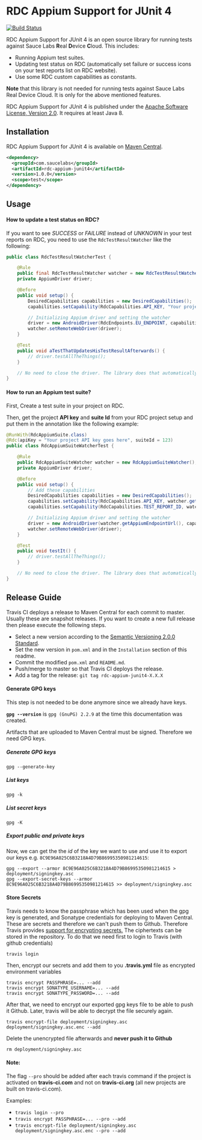 # RDC Appium Support for JUnit 4

[![Build Status](https://travis-ci.org/saucelabs/rdc-appium-junit4.svg?branch=master)](https://travis-ci.org/saucelabs/rdc-appium-junit4)

RDC Appium Support for JUnit 4 is an open source library for running tests against Sauce Labs **R**eal **D**evice **C**loud. This includes:

* Running Appium test suites.
* Updating test status on RDC (automatically set failure or success icons on your test reports list on RDC website).
* Use some RDC custom capabilities as constants.

**Note** that this library is not needed for running tests against Sauce Labs Real Device Cloud. It is only for the above mentioned features.

RDC Appium Support for JUnit 4 is published under the
[Apache Software License, Version 2.0](http://www.apache.org/licenses/LICENSE-2.0).
It requires at least Java 8.

## Installation

RDC Appium Support for JUnit 4 is available on
[Maven Central](https://search.maven.org/search?q=g:com.saucelabs%20AND%20a:rdc-appium-junit4).

```xml
<dependency>
  <groupId>com.saucelabs</groupId>
  <artifactId>rdc-appium-junit4</artifactId>
  <version>1.0.0</version>
  <scope>test</scope>
</dependency>
```


## Usage

#### How to update a test status on RDC?
If you want to see *SUCCESS* or *FAILURE* instead of *UNKNOWN* in your test reports on RDC, you need to use the `RdcTestResultWatcher` like the following:
```java
public class RdcTestResultWatcherTest {

	@Rule
	public final RdcTestResultWatcher watcher = new RdcTestResultWatcher();
	private AppiumDriver driver;

	@Before
	public void setup() {
		DesiredCapabilities capabilities = new DesiredCapabilities();
		capabilities.setCapability(RdcCapabilities.API_KEY, "Your project API key");

		// Initializing Appium driver and setting the watcher
		driver = new AndroidDriver(RdcEndpoints.EU_ENDPOINT, capabilities);
		watcher.setRemoteWebDriver(driver);
	}

	@Test
	public void aTestThatUpdatesHisTestResultAfterwards() {
		// driver.testAllTheThings();
	}

	// No need to close the driver. The library does that automatically.
}
```

#### How to run an Appium test suite?
First, Create a test suite in your project on RDC.

Then, get the project **API key** and **suite Id** from your RDC project setup and put them in the annotation like the following example:

```java
@RunWith(RdcAppiumSuite.class)
@Rdc(apiKey = "Your project API key goes here", suiteId = 123)
public class RdcAppiumSuiteWatcherTest {

	@Rule
	public RdcAppiumSuiteWatcher watcher = new RdcAppiumSuiteWatcher();
	private AppiumDriver driver;

	@Before
	public void setup() {
		// Add these capabilities
		DesiredCapabilities capabilities = new DesiredCapabilities();
		capabilities.setCapability(RdcCapabilities.API_KEY, watcher.getApiKey());
		capabilities.setCapability(RdcCapabilities.TEST_REPORT_ID, watcher.getTestReportId());

		// Initializing Appium driver and setting the watcher
		driver = new AndroidDriver(watcher.getAppiumEndpointUrl(), capabilities);
		watcher.setRemoteWebDriver(driver);
	}

	@Test
	public void testIt() {
		// driver.testAllTheThings();
	}

	// No need to close the driver. The library does that automatically.
}
```

## Release Guide

Travis CI deploys a release to Maven Central for each commit to master. Usually
these are snapshot releases. If you want to create a new full release then
please execute the following steps.

* Select a new version according to the
  [Semantic Versioning 2.0.0 Standard](http://semver.org/).
* Set the new version in `pom.xml` and in the `Installation` section of
  this readme.
* Commit the modified `pom.xml` and `README.md`.
* Push/merge to master so that Travis CI deploys the release.
* Add a tag for the release: `git tag rdc-appium-junit4-X.X.X`

#### Generate GPG keys

This step is not needed to be done anymore since we already have keys.

**`gpg --version`** is `gpg (GnuPG) 2.2.9` at the time this documentation was created.

Artifacts that are uploaded to Maven Central must be signed. Therefore we need
GPG keys. 

##### Generate GPG keys

    gpg --generate-key
    
##### List keys
	
	gpg -k

    
##### List secret keys
	
	gpg -K



##### Export public and private keys

Now, we can get the the *id* of the key we want to use and use it to export our keys e.g. `8C9E96A025C6B3218A4D79B86995350981214615`: 

    gpg --export --armor 8C9E96A025C6B3218A4D79B86995350981214615 > deployment/signingkey.asc
    gpg --export-secret-keys --armor 8C9E96A025C6B3218A4D79B86995350981214615 >> deployment/signingkey.asc


#### Store Secrets

Travis needs to know the passphrase which has been used when the gpg key is generated, and Sonatype credentials for deploying to Maven Central.
These are secrets and therefore we can't push them to Github. Therefore Travis provides [support for encrypting
secrets.](https://docs.travis-ci.com/user/encryption-keys/) The ciphertexts can
be stored in the repository. To do that we need first to login to Travis (with github credentials)

    travis login

Then, encrypt our secrets and add them to you **.travis.yml** file as encrypted environment variables

    travis encrypt PASSPHRASE=... --add
    travis encrypt SONATYPE_USERNAME=... --add
    travis encrypt SONATYPE_PASSWORD=... --add

After that, we need to encrypt our exported gpg keys file to be able to push it Github. Later, travis will be able to decrypt the file securely again. 

    travis encrypt-file deployment/signingkey.asc deployment/signingkey.asc.enc --add

Delete the unencrypted file afterwards and **never push it to Github**

    rm deployment/signingkey.asc


#### Note:

The flag `--pro` should be added after each travis command if the project is activated on
**travis-ci.com** and not on **travis-ci.org** (all new projects are built on travis-ci.com). 

Examples:
* `travis login --pro`
* `travis encrypt PASSPHRASE=... --pro --add`
* `travis encrypt-file deployment/signingkey.asc deployment/signingkey.asc.enc --pro --add`

